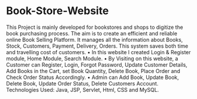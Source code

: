 # Book-Store-Website
This Project is mainly developed for bookstores and shops to digitize the book purchasing process. The aim is to create an efficient and reliable online Book Selling Platform. It manages all the information about Books, Stock, Customers, Payment, Delivery, Orders. This system saves both time and travelling cost of customers.
•	In this website I created Login & Register module, Home Module, Search Module.
•	By Visiting on this website, a Customer can Register, Login, Forgot Password, Update Customer Details, Add Books in the Cart, set Book Quantity, Delete Book, Place Order and Check Order Status Accordingly.
•	Admin can Add Book, Update Book, Delete Book, Update Order Status, Delete Customers Account.
Technologies Used: Java, JSP, Servlet, Html, CSS and MySQL.

